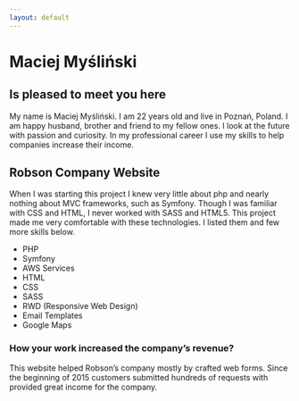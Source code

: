 ```yaml
---
layout: default
---
```


# Maciej Myśliński

## Is pleased to meet you here

 My name is Maciej Myśliński. I am 22 years old and live in Poznań, Poland. I am happy husband, brother and friend to my fellow ones. I look at the future with passion and curiosity. In my professional career I use my skills to help companies increase their income.

## Robson Company Website

When I was starting this project I knew very little about php and nearly nothing about MVC frameworks, such as Symfony. Though I was familiar with CSS and HTML, I never worked with SASS and HTML5. This project made me very comfortable with these technologies. I listed them and few more skills below.

* PHP
* Symfony
* AWS Services
* HTML
* CSS
* SASS
* RWD (Responsive Web Design)
* Email Templates
* Google Maps

### How your work increased the company’s revenue?

This website helped Robson’s company mostly by crafted web forms. Since the beginning of 2015 customers submitted hundreds of requests with provided great income for the company.
